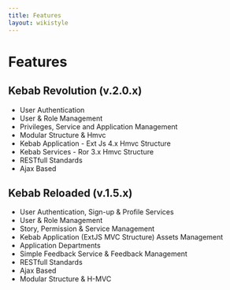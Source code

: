 ```yaml
---
title: Features
layout: wikistyle
---
```


# Features

## Kebab Revolution (v.2.0.x)

* User Authentication
* User & Role Management
* Privileges, Service and Application Management
* Modular Structure & Hmvc
* Kebab Application - Ext Js 4.x Hmvc Structure
* Kebab Services - Ror 3.x Hmvc Structure
* RESTfull Standards
* Ajax Based

## Kebab Reloaded (v.1.5.x)

* User Authentication, Sign-up & Profile Services
* User & Role Management
* Story, Permission & Service Management
* Kebab Application (ExtJS MVC Structure) Assets Management
* Application Departments
* Simple Feedback Service & Feedback Management
* RESTfull Standards
* Ajax Based
* Modular Structure & H-MVC